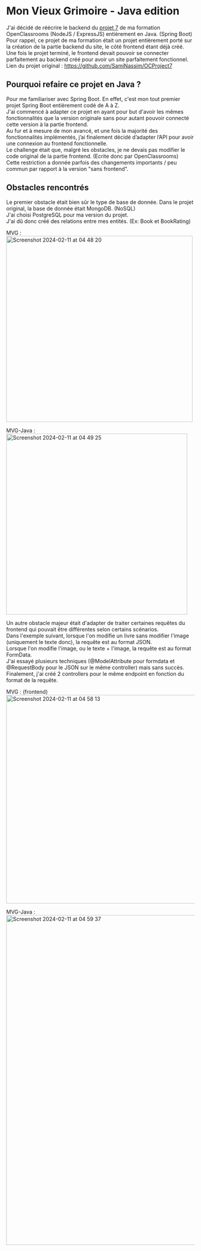 # Mon Vieux Grimoire - Java edition

J'ai décidé de réécrire le backend du [projet 7](https://github.com/SamiNassim/OCProject7) de ma formation OpenClassrooms (NodeJS / ExpressJS) entièrement en Java. (Spring Boot)</br>
Pour rappel, ce projet de ma formation était un projet entièrement porté sur la création de la partie backend du site, le côté frontend étant déjà créé.</br>
Une fois le projet terminé, le frontend devait pouvoir se connecter parfaitement au backend créé pour avoir un site parfaitement fonctionnel.</br>
Lien du projet original : https://github.com/SamiNassim/OCProject7

## Pourquoi refaire ce projet en Java ?

Pour me familiariser avec Spring Boot. En effet, c'est mon tout premier projet Spring Boot entièrement codé de A à Z. </br>
J'ai commencé à adapter ce projet en ayant pour but d'avoir les mêmes fonctionnalités que la version originale sans pour autant pouvoir connecté cette version à la partie frontend.</br>
Au fur et à mesure de mon avancé, et une fois la majorité des fonctionnalités implémentés, j’ai finalement décidé d’adapter l’API pour avoir une connexion au frontend fonctionnelle.</br>
Le challenge était que, malgré les obstacles, je ne devais pas modifier le code original de la partie frontend. (Ecrite donc par OpenClassrooms)</br>
Cette restriction a donnée parfois des changements importants / peu commun par rapport à la version "sans frontend".

## Obstacles rencontrés

Le premier obstacle était bien sûr le type de base de donnée. Dans le projet original, la base de donnée était MongoDB. (NoSQL)</br>
J'ai choisi PostgreSQL pour ma version du projet.</br>
J'ai dû donc créé des relations entre mes entités. (Ex: Book et BookRating)

MVG :</br>
<img width="498" alt="Screenshot 2024-02-11 at 04 48 20" src="https://github.com/SamiNassim/mvg-java/assets/125296128/5cb29321-6677-4905-be30-b4387203a5c3"></br>

MVG-Java :</br>
<img width="484" alt="Screenshot 2024-02-11 at 04 49 25" src="https://github.com/SamiNassim/mvg-java/assets/125296128/14a8de09-816e-40ab-866f-8df9c0dc0fcc"></br>

Un autre obstacle majeur était d'adapter de traiter certaines requêtes du frontend qui pouvait être différentes selon certains scénarios.</br>
Dans l'exemple suivant, lorsque l'on modifie un livre sans modifier l'image (uniquement le texte donc), la requête est au format JSON.</br>
Lorsque l'on modifie l'image, ou le texte + l'image, la requête est au format FormData.</br>
J'ai essayé plusieurs techniques (@ModelAttribute pour formdata et @RequestBody pour le JSON sur le même controller) mais sans succès.</br>
Finalement, j'ai créé 2 controllers pour le même endpoint en fonction du format de la requête.</br>

MVG : (frontend)</br>
<img width="558" alt="Screenshot 2024-02-11 at 04 58 13" src="https://github.com/SamiNassim/mvg-java/assets/125296128/89d37dfd-1732-4845-b702-3de68617de1b"></br>

MVG-Java :</br>
<img width="883" alt="Screenshot 2024-02-11 at 04 59 37" src="https://github.com/SamiNassim/mvg-java/assets/125296128/13e3ea9a-77f4-4783-9aa0-806f40936ace"></br>

